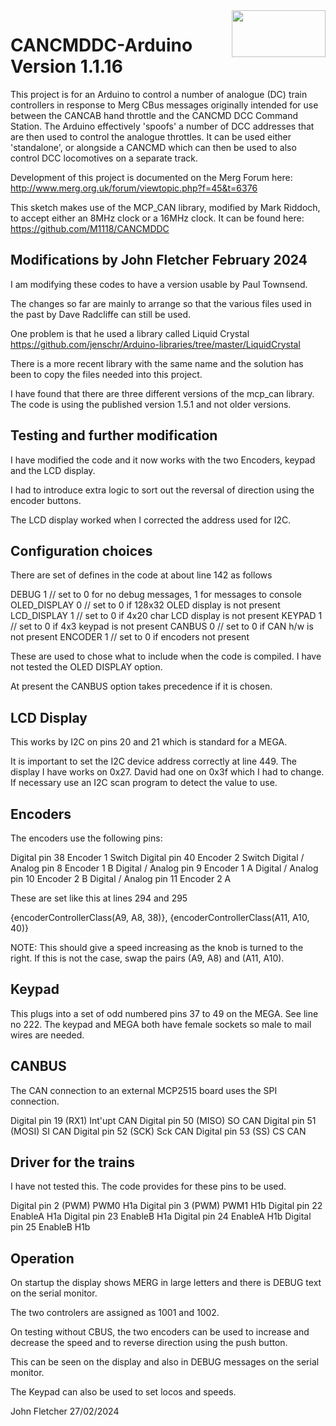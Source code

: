 <img align="right" src="arduino_cbus_logo.png"  width="150" height="75">

# CANCMDDC-Arduino Version 1.1.16

This project is for an Arduino to control a number of analogue (DC) train controllers 
in response to Merg CBus messages originally intended for use between the CANCAB hand 
throttle and the CANCMD DCC Command Station. The Arduino effectively 'spoofs' a number
of DCC addresses that are then used to control the analogue throttles. It can be used
either 'standalone', or alongside a CANCMD which can then be used to also control DCC
locomotives on a separate track.

Development of this project is documented on the Merg Forum here:
     http://www.merg.org.uk/forum/viewtopic.php?f=45&t=6376

This sketch makes use of the MCP_CAN library, modified by Mark Riddoch, to accept
either an 8MHz clock or a 16MHz clock. It can be found here:
     https://github.com/M1118/CANCMDDC
	 
## Modifications by John Fletcher February 2024

I am modifying these codes to have a version usable by Paul Townsend.

The changes so far are mainly to arrange so that the various files used in the past
by Dave Radcliffe can still be used.

One problem is that he used a library called Liquid Crystal 
https://github.com/jenschr/Arduino-libraries/tree/master/LiquidCrystal

There is a more recent library with the same name and the solution has been to copy
the files needed into this project.

I have found that there are three different versions of the mcp_can library.
The code is using the published version 1.5.1 and not older versions.

## Testing and further modification

I have modified the code and it now works with the two Encoders, keypad and the LCD display.

I had to introduce extra logic to sort out the reversal of direction using the encoder buttons.

The LCD display worked when I corrected the address used for I2C.

## Configuration choices

There are set of defines in the code at about line 142 as follows

DEBUG         1 // set to 0 for no debug messages, 1 for messages to console
OLED_DISPLAY  0 // set to 0 if 128x32 OLED display is not present
LCD_DISPLAY   1 // set to 0 if 4x20 char LCD display is not present
KEYPAD        1 // set to 0 if 4x3 keypad is not present
CANBUS        0 // set to 0 if CAN h/w is not present
ENCODER       1 // set to 0 if encoders not present

These are used to chose what to include when the code is compiled.
I have not tested the OLED DISPLAY option.

At present the CANBUS option takes precedence if it is chosen.

## LCD Display
 
This works by I2C on pins 20 and 21 which is standard for a MEGA.

It is important to set the I2C device address correctly at line 449.
The display I have works on 0x27. David had one on 0x3f which I had to change.
If necessary use an I2C scan program to detect the value to use.

## Encoders 

The encoders use the following pins:

 Digital pin 38             Encoder 1 Switch
 Digital pin 40             Encoder 2 Switch
 Digital / Analog pin 8     Encoder 1 B
 Digital / Analog pin 9     Encoder 1 A
 Digital / Analog pin 10    Encoder 2 B
 Digital / Analog pin 11    Encoder 2 A

These are set like this at lines 294 and 295

 {encoderControllerClass(A9, A8, 38)},
 {encoderControllerClass(A11, A10, 40)}

NOTE: This should give a speed increasing as the knob is turned to the right. If this is not the case, swap the pairs (A9, A8) and (A11, A10).

## Keypad

This plugs into a set of odd numbered pins 37 to 49 on the MEGA. See line no 222.
The keypad and MEGA both have female sockets so male to mail wires are needed.

## CANBUS

The CAN connection to an external MCP2515 board uses the SPI connection.

 Digital pin 19 (RX1)		Int'upt	CAN
 Digital pin 50 (MISO)		SO		CAN
 Digital pin 51 (MOSI)		SI		CAN
 Digital pin 52 (SCK)		Sck		CAN
 Digital pin 53 (SS)		CS		CAN

## Driver for the trains

I have not tested this. The code provides for these pins to be used.

 Digital pin 2 (PWM)		PWM0	H1a
 Digital pin 3 (PWM)		PWM1	H1b
 Digital pin 22				EnableA	H1a
 Digital pin 23				EnableB	H1a
 Digital pin 24				EnableA	H1b
 Digital pin 25				EnableB	H1b

## Operation

On startup the display shows MERG in large letters and there is DEBUG text on the serial monitor.

The two controlers are assigned as 1001 and 1002.

On testing without CBUS, the two encoders can be used to increase and decrease the speed and to reverse direction using the push button.

This can be seen on the display and also in DEBUG messages on the serial monitor.

The Keypad can also be used to set locos and speeds.


John Fletcher <M6777> 27/02/2024

